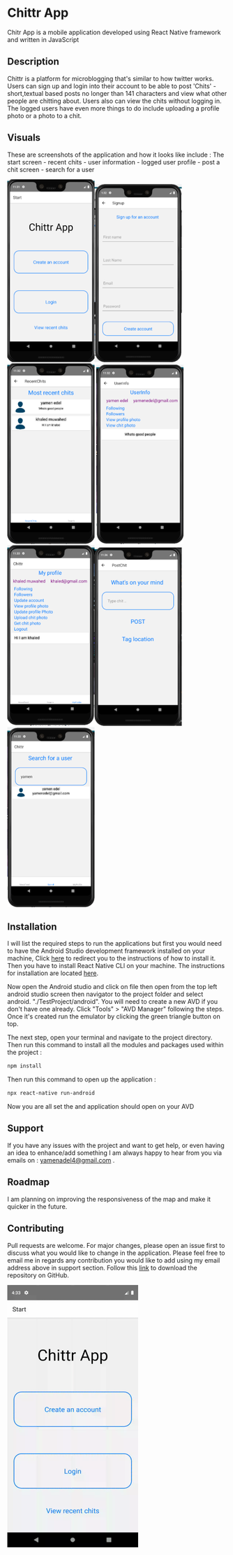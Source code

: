 # Chittr App

Chitr App is a mobile application developed using React Native framework and written in JavaScript

## Description
Chittr is a platform for microblogging that's similar to how twitter works. Users 
can sign up and login into their account to be able to post 'Chits' - short,textual based posts no longer than 141 characters and view what other people are chitting about. Users also can view the chits without logging in.
The logged users have even more things to do include uploading a profile photo or a photo to a chit.  

## Visuals
These are screenshots of the application and how it looks like include : The start screen - recent chits - user information - logged user profile - post a chit screen - search for a user

<img src = "images/start.PNG" width = "200"><img src = "images/signup.PNG" width = "200"><img src = "images/Recent.PNG" width = "200"> <img src = "images/userinfo.PNG" width = "200"><img src = "images/MyProfile.PNG" width = "200"><img src = "images/post.PNG" width = "200"><img src = "images/search.PNG" width = "200">

## Installation

I will list the required steps to run the applications but first you would need to have the Android Studio development framework installed on your machine, Click [here](https://developer.android.com/studio) to redirect you to the instructions of how to install it. Then you have to install React Native CLl on your machine. The instructions for installation are located [here](https://facebook.github.io/react-native/docs/getting-started).

Now open the Android studio and click on file then open from the top left android studio screen then navigator to the project folder and select android. "./TestProject/android". You will need to create a new AVD if you don't have one already. Click "Tools" > "AVD Manager" following the steps. Once it's created run the emulator by clicking the green triangle button on top.

The next step, open your terminal and navigate to the project directory. Then run this command to install all the modules and packages used within the project :

```bash
npm install
```
Then run this command to open up the application :
```bash
npx react-native run-android
```
Now you are all set the and application should open on your AVD 

## Support
If you have any issues with the project and want to get help, or even having an idea to enhance/add something I am always happy to hear from you via emails on : yamenadel4@gmail.com .

## Roadmap
I am planning on improving the responsiveness of the map and make it quicker in the future. 

## Contributing
Pull requests are welcome. For major changes, please open an issue first to discuss what you would like to change in the application. Please feel free to email me in regards any contribution you would like to add using my email address above in support section. Follow this [link](https://github.com/YamenEdel/chitr) to download the repository on GitHub. 

<img src="screenRecording/screenrecord.gif"  width="300" height="600">
